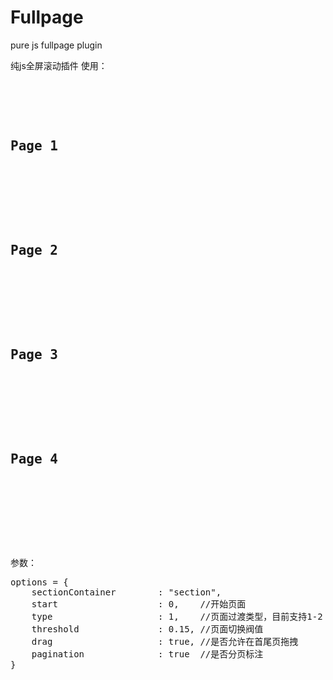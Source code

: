 # Fullpage
pure js fullpage plugin

纯js全屏滚动插件
使用：
<pre>
<div class="main">
    <section class="page">
        <h1>Page 1</h1>
    </section>
    <section class="page">
        <h1>Page 2</h1>
    </section>
    <section class="page">
        <h1>Page 3</h1>
    </section>
    <section class="page">
        <h1>Page 4</h1>
    </section>
</div>

<script type="text/javascript">	
	var container = document.querySelector(".main");
	fullpage(container，{type:2});	
</script>
</pre>
参数：
<pre>
options = {
	sectionContainer		: "section",
	start					: 0,    //开始页面
	type                    : 1,    //页面过渡类型，目前支持1-2
	threshold               : 0.15, //页面切换阀值
	drag					: true, //是否允许在首尾页拖拽
	pagination				: true  //是否分页标注
}
</pre>